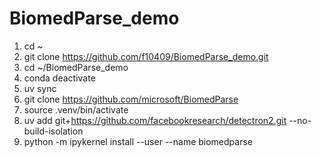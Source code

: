 # BiomedParse_demo

1. cd ~
2. git clone https://github.com/f10409/BiomedParse_demo.git
3. cd ~/BiomedParse_demo
4. conda deactivate
5. uv sync
6. git clone https://github.com/microsoft/BiomedParse
7. source .venv/bin/activate
8. uv add git+https://github.com/facebookresearch/detectron2.git --no-build-isolation
9. python -m ipykernel install --user --name biomedparse